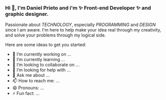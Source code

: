 ### Hi 👋, I'm Daniel Prieto and i'm **✨ Front-end Developer ✨** and **graphic designer**.

Passionate about _TECHNOLOGY_, especially _PROGRAMMING_ and _DESIGN_ since I am aware. I'm here to help make your idea real through my creativity, and solve your problems through my logical side.

Here are some ideas to get you started:

- 🔭 I’m currently working on ...
- 🌱 I’m currently learning ...
- 👯 I’m looking to collaborate on ...
- 🤔 I’m looking for help with ...
- 💬 Ask me about ...
- 📫 How to reach me: ...
- 😄 Pronouns: ...
- ⚡ Fun fact: ...

